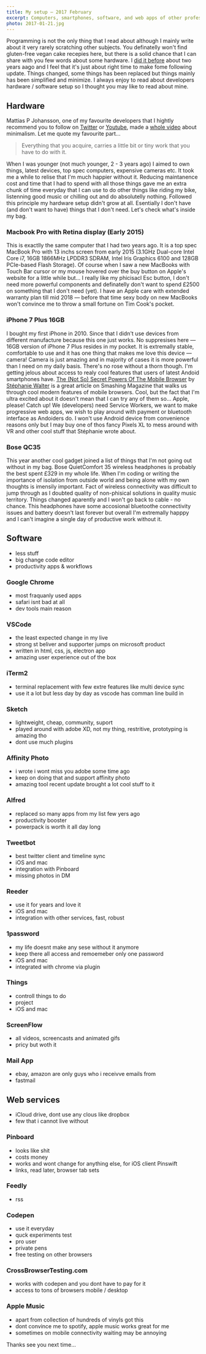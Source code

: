```yaml
---
title: My setup — 2017 February
excerpt: Computers, smartphones, software, and web apps of other professionals is something that I always enjoy to read about. Today about my own equipment in February 2017.
photo: 2017-01-21.jpg
---
```


Programming is not the only thing that I read about although I mainly write about it very rarely scratching other subjects. You definatelly won't find gluten-free vegan cake recepies here, but there is a solid chance that I can share with you few words about some hardware. I [did it before](https://pawelgrzybek.com/my-web-development-setup/) about two years aago and I feel that it's just about right time to make fome following update. Things changed, some things has been replaced but things mainly has been simplified and minimize. I always enjoy to read about developers hardware / software setup so I thought you may like to read about mine.

## Hardware

Mattias P Johansson, one of my favourite developers that I hightly recommend you to follow on [Twitter](https://twitter.com/mpjme) or [Youtube](https://www.youtube.com/channel/UCO1cgjhGzsSYb1rsB4bFe4Q), made a [whole video](https://youtu.be/hlYiWznhhzw) about minimalism. Let me quote my favourite part...

> Everything that you acquire, carries a little bit or tiny work that you have to do with it.

When I was younger (not much younger, 2 - 3 years ago) I aimed to own things, latest devices, top spec computers, expensive cameras etc. It took me a while to relise that I'm much happier without it. Reducing maintanence cost and time that I had to spend with all those things gave me an extra chunk of time everyday that I can use to do other things like riding my bike, listenning good music or chilling out and do absolutelly nothing. Followed this principle my hardware setup didn't grow at all. Esentially I don't have (and don't want to have) things that I don't need. Let's check what's inside my bag.

### Macbook Pro with Retina display (Early 2015)

This is exactlly the same computer that I had two years ago. It is a top spec MacBook Pro with 13 inchs screen from early 2015 (3.1GHz Dual-core Intel Core i7, 16GB 1866MHz LPDDR3 SDRAM, Intel Iris Graphics 6100 and 128GB PCIe-based Flash Storage). Of course when I saw a new MacBooks with Touch Bar cursor or my mouse hovered over the buy button on Apple's website for a little while but... I really like my phicisacl Esc button, I don't need more powerful components and definatelly don't want to spend £2500 on something that I don't need (yet). I have an Apple care with extended warranty plan till mid 2018 — before that time sexy body on new MacBooks won't convince me to throw a small fortune on Tim Cook's pocket.

### iPhone 7 Plus 16GB

I bought my first iPhone in 2010. Since that I didn't use devices from different manufacture because this one just works. No suppresises here — 16GB version of iPhone 7 Plus resides in my pocket. It is extremally stable, comfortable to use and it has one thing that makes me love this device — camera! Camera is just amazing and in majority of cases it is more powerful than I need on my daily basis. There's no rose without a thorn though. I'm getting jelous about access to realy cool features that users of latest Andoid smartphones have. [The (Not So) Secret Powers Of The Mobile Browser](https://www.smashingmagazine.com/2016/12/the-not-so-secret-powers-of-the-mobile-browser/) by [Stéphanie Walter](https://twitter.com/WalterStephanie/) is a great article on Smashing Magazine that walks us through cool modern features of mobile browsers. Cool, but the fact that I'm ultra excited about it doesn't mean that I can try any of them so... Apple, please! Catch up! We (developers) need Service Workers, we want to make progressive web apps, we wish to play around with payment or bluetooth interface as Andoiders do. I won't use Android device from convenience reasons only but I may buy one of thos fancy Pixels XL to mess around with VR and other cool stuff that Stéphanie wrote about.

### Bose QC35

This year another cool gadget joined a list of things that I'm not going out without in my bag. Bose QuietComfort 35 wireless headphones is probably the best spent £329 in my whole life. When I'm coding or writing the importance of isolation from outside world and being alone with my own thoughts is imensily important. Fact of wireless connectivity was difficult to jump through as I doubted quality of non-phisical solutions in quality music territory. Things changed aparently and I won't go back to cable - no chance. This headphones have some accosional bluetoothe connectivity issues and battery doesn't last forever but overall I'm extremally happpy and I can't imagine a single day of productive work without it.

## Software

- less stuff
- big change code editor
- productivity apps & workflows

### Google Chrome

- most fraquanly used apps
- safari isnt bad at all
- dev tools main reason

### VSCode

- the least expected change in my live
- strong st beliver and supporter jumps on microsoft product
- written in html, css, js, electron app
- amazing user experience out of the box

### iTerm2

- terminal replacement with few extre features like multi device sync
- use it a lot but less day by day as vscode has comman line build in

### Sketch

- lightweight, cheap, community, suport
- played around with adobe XD, not my thing, restritive, prototyping is amazing tho
- dont use much plugins

### Affinity Photo

- i wrote i wont miss you adobe some time ago
- keep on doing that and support affinity photo
- amazing tool recent update brought a lot cool stuff to it

### Alfred

- replaced so many apps from my list few yers ago
- productivity booster
- powerpack is worth it all day long

### Tweetbot

- best twitter client and timeline sync
- iOS and mac
- integration with Pinboard
- missing photos in DM

### Reeder

- use it for years and love it
- iOS and mac
- integration with other services, fast, robust

### 1password

- my life doesnt make any sese without it anymore
- keep there all access and remoemeber only one password
- iOS and mac
- integrated with chrome via plugin

### Things

- controll things to do
- project
- iOS and mac

### ScreenFlow

- all videos, screencasts and animated gifs
- pricy but woth it

### Mail App

- ebay, amazon are only guys who i receivve emails from
- fastmail

## Web services

- iCloud drive, dont use any clous like dropbox
- few that i cannot live without

### Pinboard

- looks like shit
- costs money
- works and wont change for anything else, for iOS client Pinswift
- links, read later, browser tab sets

### Feedly

- rss

### Codepen

- use it everyday
- quck experiments test
- pro user
- private pens
- free testing on other browsers

### CrossBrowserTesting.com

- works with codepen and you dont have to pay for it
- access to tons of browsers mobile / desktop

### Apple Music

- apart from collection of hundreds of vinyls got this
- dont convince me to spotify, apple music works great for me
- sometimes on mobile connectivity waiting may be annoying

Thanks see you next time...
